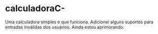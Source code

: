 # calculadoraC-
Uma calculadora simples e que funciona. Adicionei alguns suportes para entradas inválidas dos usuários. Ainda estou aprimorando.
